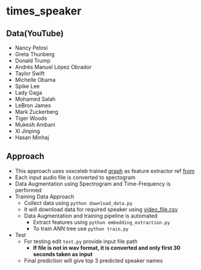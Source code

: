 # times_speaker

## Data(YouTube)
- Nancy Pelosi
- Greta Thunberg
- Donald Trump
- Andrés Manuel López Obrador
- Taylor Swift
- Michelle Obama
- Spike Lee
- Lady Gaga
- Mohamed Salah
- LeBron James
- Mark Zuckerberg
- Tiger Woods
- Mukesh Ambani
- Xi Jinping
- Hasan Minhaj

## Approach
- This approach uses voxceleb trained [graph](https://drive.google.com/open?id=1M_SXoW1ceKm3LghItY2ENKKUn3cWYfZm) as feature extractor ref [from](https://github.com/WeidiXie/VGG-Speaker-Recognition)
- Each input audio file is converted to spectogram
- Data Augmentation using Spectrogram and Time-Frequency is performed
- Training Data Approach
    - Collect data using ```python download_data.py```
    - It will download data for required speaker using [video_file.csv]()
    - Data Augmentation and training pipeline is automated
        - Extract features using ```python embedding_extraction.py``` 
        - To train ANN tree use ```python train.py```
- Test
    - For testing edit ```test.py``` provide input file path
        - **If file is not in wav format, it is converted and only first 30 seconds taken as input**
    - Final prediction will give top 3 predicted speaker names
    
    